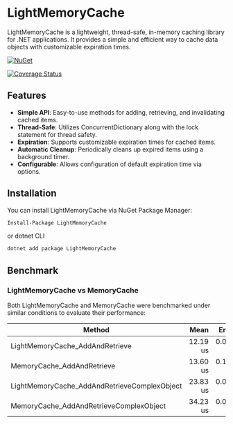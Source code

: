 # LightMemoryCache

LightMemoryCache is a lightweight, thread-safe, in-memory caching library for .NET applications. It provides a simple and efficient way to cache data objects with customizable expiration times.

[![NuGet](https://buildstats.info/nuget/LightMemoryCache)](http://www.nuget.org/packages/LightMemoryCache)

[![Coverage Status](https://coveralls.io/repos/github/altughan09/LightMemoryCache/badge.svg?branch=main)](https://coveralls.io/github/altughan09/LightMemoryCache?branch=main)

## Features

- **Simple API**: Easy-to-use methods for adding, retrieving, and invalidating cached items.
- **Thread-Safe**: Utilizes ConcurrentDictionary along with the lock statement for thread safety.
- **Expiration**: Supports customizable expiration times for cached items.
- **Automatic Cleanup**: Periodically cleans up expired items using a background timer.
- **Configurable**: Allows configuration of default expiration time via options.

## Installation

You can install LightMemoryCache via NuGet Package Manager:

```bash
Install-Package LightMemoryCache
```

or dotnet CLI

```bash
dotnet add package LightMemoryCache
```

## Benchmark

### LightMemoryCache vs MemoryCache

Both LightMemoryCache and MemoryCache were benchmarked under similar conditions to evaluate their performance:

| Method                                       |     Mean |    Error |   StdDev |
| -------------------------------------------- | -------: | -------: | -------: |
| LightMemoryCache_AddAndRetrieve              | 12.19 us | 0.029 us | 0.027 us |
| MemoryCache_AddAndRetrieve                   | 13.60 us | 0.149 us | 0.116 us |
| LightMemoryCache_AddAndRetrieveComplexObject | 23.83 us | 0.093 us | 0.072 us |
| MemoryCache_AddAndRetrieveComplexObject      | 34.23 us | 0.083 us | 0.077 us |
